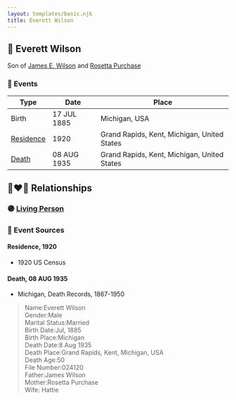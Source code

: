 ```yaml
---
layout: templates/basic.njk
title: Everett Wilson
---
```

## 🔵 Everett Wilson

Son of [James E. Wilson](/people/5/54950695) and [Rosetta Purchase](/people/2/27770192)

### 📆 Events

Type | Date | Place
------ | ------ | ------
Birth | 17 JUL 1885 | Michigan, USA
[Residence](#event-f753690d-0750-4e9d-9ac0-cdb0aa71f2ee) | 1920 | Grand Rapids, Kent, Michigan, United States
[Death](#event-1750c20a-3b46-43c2-89ed-83c64299de88) | 08 AUG 1935 | Grand Rapids, Kent, Michigan, United States

## 👩‍❤️‍👨 Relationships

### 🟣 [Living Person](/people/4/43910042)

### 📰 Event Sources

#### <a id="event-f753690d-0750-4e9d-9ac0-cdb0aa71f2ee"></a> Residence, 1920
* 1920 US Census

#### <a id="event-1750c20a-3b46-43c2-89ed-83c64299de88"></a> Death, 08 AUG 1935
* Michigan, Death Records, 1867-1950
>   
  > Name:Everett Wilson  
  > Gender:Male  
  > Marital Status:Married  
  > Birth Date:Jul, 1885  
  > Birth Place:Michigan  
  > Death Date:8 Aug 1935  
  > Death Place:Grand Rapids, Kent, Michigan, USA  
  > Death Age:50  
  > File Number:024120  
  > Father:James Wilson  
  > Mother:Rosetta Purchase  
  > Wife: Hattie
